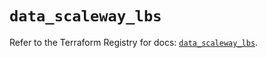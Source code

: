 # `data_scaleway_lbs`

Refer to the Terraform Registry for docs: [`data_scaleway_lbs`](https://registry.terraform.io/providers/scaleway/scaleway/2.42.1/docs/data-sources/lbs).
